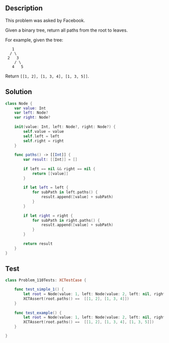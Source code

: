 ## Description

This problem was asked by Facebook.

Given a binary tree, return all paths from the root to leaves.

For example, given the tree:

```
   1
  / \
 2   3
    / \
   4   5
```

Return `[[1, 2], [1, 3, 4], [1, 3, 5]]`.

## Solution

```swift
class Node {
    var value: Int
    var left: Node?
    var right: Node?
    
    init(value: Int, left: Node?, right: Node?) {
        self.value = value
        self.left = left
        self.right = right
    }
    
    func paths() -> [[Int]] {
        var result: [[Int]] = []
        
        if left == nil && right == nil {
            return [[value]]
        }
        
        if let left = left {
            for subPath in left.paths() {
                result.append([value] + subPath)
            }
        }
        
        if let right = right {
            for subPath in right.paths() {
                result.append([value] + subPath)
            }
        }
        
        return result
    }
}
```

## Test

```swift
class Problem_110Tests: XCTestCase {

    func test_simple_1() {
        let root = Node(value: 1, left: Node(value: 2, left: nil, right: nil), right: Node(value: 3, left: Node(value: 4, left: nil, right: nil), right: nil))
        XCTAssert(root.paths() ==  [[1, 2], [1, 3, 4]])
    }
    
    func test_example() {
        let root = Node(value: 1, left: Node(value: 2, left: nil, right: nil), right: Node(value: 3, left: Node(value: 4, left: nil, right: nil), right: Node(value: 5, left: nil, right: nil)))
        XCTAssert(root.paths() ==  [[1, 2], [1, 3, 4], [1, 3, 5]])
    }

}
```